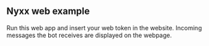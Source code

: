 ## Nyxx web example

Run this web app and insert your web token in the website.
Incoming messages the bot receives are displayed on the webpage.
